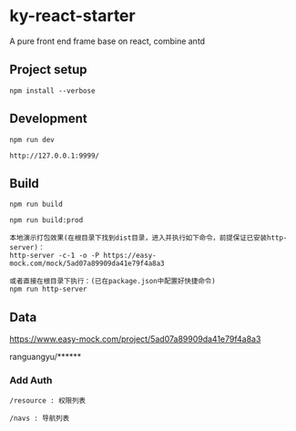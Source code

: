 # ky-react-starter

A pure front end frame base on react, combine antd

## Project setup
```
npm install --verbose
```

## Development
```
npm run dev

http://127.0.0.1:9999/
```

## Build
```
npm run build

npm run build:prod

本地演示打包效果(在根目录下找到dist目录，进入并执行如下命令，前提保证已安装http-server)：
http-server -c-1 -o -P https://easy-mock.com/mock/5ad07a89909da41e79f4a8a3

或者直接在根目录下执行：(已在package.json中配置好快捷命令)
npm run http-server
```

## Data

https://www.easy-mock.com/project/5ad07a89909da41e79f4a8a3

ranguangyu/\*\*\*\*\*\*

### Add Auth

```
/resource : 权限列表

/navs : 导航列表

```
